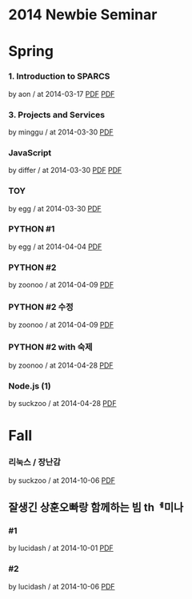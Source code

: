 # 2014 Newbie Seminar

# Spring

### 1. Introduction to SPARCS

by aon / at 2014-03-17
[PDF](https://home.cdn.sparcs.org/seminars/aon-20140319-1.pdf)
[PDF](https://home.cdn.sparcs.org/seminars/aon-20140319-2.pptx)

### 3. Projects and Services

by minggu / at 2014-03-30
[PDF](https://home.cdn.sparcs.org/seminars/minggu-20140330-0.pdf)

### JavaScript

by differ / at 2014-03-30
[PDF](https://home.cdn.sparcs.org/seminars/differ-20140409-0.pdf)
[PDF](https://home.cdn.sparcs.org/seminars/differ-20140409-1.pptx)

### TOY

by egg / at 2014-03-30
[PDF](https://home.cdn.sparcs.org/seminars/egg-20140330-0.pdf)

### PYTHON #1

by egg / at 2014-04-04
[PDF](https://home.cdn.sparcs.org/seminars/egg-20140404-0.pdf)

### PYTHON #2

by zoonoo / at 2014-04-09
[PDF](https://home.cdn.sparcs.org/seminars/zoonoo-20140409-0.pptx)

### PYTHON #2 수정

by zoonoo / at 2014-04-09
[PDF](https://home.cdn.sparcs.org/seminars/zoonoo-20140428-0.pdf)

### PYTHON #2 with 숙제

by zoonoo / at 2014-04-28
[PDF](https://home.cdn.sparcs.org/seminars/zoonoo-20140428_1-0.pdf)

### Node.js (1)

by suckzoo / at 2014-04-28
[PDF](https://home.cdn.sparcs.org/seminars/suckzoo-20140428-0.pdf)

# Fall

### 리눅스 / 장난감

by suckzoo / at 2014-10-06
[PDF](https://home.cdn.sparcs.org/seminars/suckzoo-20141006-1.pptx)

## 잘생긴 상훈오빠랑 함께하는 빔 thᅦ미나

### \#1

by lucidash / at 2014-10-01
[PDF](https://home.cdn.sparcs.org/seminars/lucidash-20141009-0.pdf)

### \#2

by lucidash / at 2014-10-06
[PDF](https://home.cdn.sparcs.org/seminars/lucidash-20141009_1-0.pdf)
